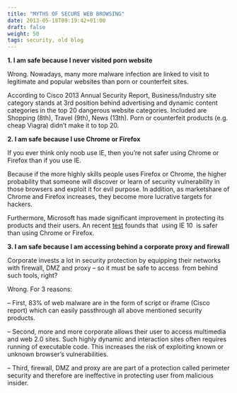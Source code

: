 ```yaml
---
title: "MYTHS OF SECURE WEB BROWSING"
date: 2013-05-18T09:19:42+01:00
draft: false
weight: 50
tags: security, old blog
---
```


**1\. I am safe because I never visited porn website**

Wrong. Nowadays, many more malware infection are linked to visit to legitimate and popular websites than porn or counterfeit sites.

According to Cisco 2013 Annual Security Report, Business/Industry site category stands at 3rd position behind advertising and dynamic content categories in the top 20 dangerous website categories. Included are Shopping (8th), Travel (9th), News (13th). Porn or counterfeit products (e.g. cheap Viagra) didn’t make it to top 20.

**2\. I am safe because I use Chrome or Firefox**

If you ever think only noob use IE, then you’re not safer using Chrome or Firefox than if you use IE.

Because if the more highly skills people uses Firefox or Chrome, the higher probability that someone will discover or learn of security vulnerability in those browsers and exploit it for evil purpose. In addition, as marketshare of Chrome and Firefox increases, they become more lucrative targets for hackers.

Furthermore, Microsoft has made significant improvement in protecting its products and their users. An recent [test](http://news.techworld.com/security/3447306/internet-explorer-10-blocks-more-malware-than-chrome-or-firefox-test-finds/) founds that  using IE 10  is safer than using Chrome or Firefox.

**3\. I am safe because I am accessing behind a corporate proxy and firewall**

Corporate invests a lot in security protection by equipping their networks with firewall, DMZ and proxy – so it must be safe to access  from behind such tools, right?

Wrong. For 3 reasons:

– First, 83% of web malware are in the form of script or iframe (Cisco report) which can easily passthrough all above mentioned security products.

– Second, more and more corporate allows their user to access multimedia and web 2.0 sites. Such highly dynamic and interaction sites often requires running of executable code. This increases the risk of exploiting known or unknown browser’s vulnerabilities.

– Third, firewall, DMZ and proxy are are part of a protection called perimeter security and therefore are ineffective in protecting user from malicious insider.